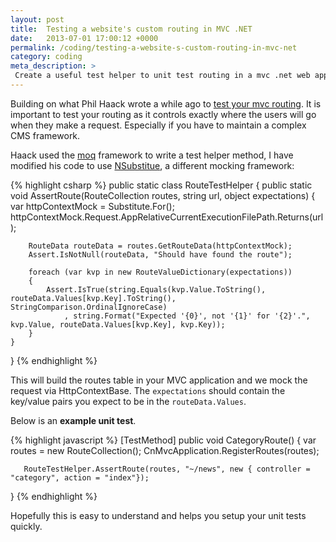 ```yaml
---
layout: post
title:  Testing a website's custom routing in MVC .NET
date:   2013-07-01 17:00:12 +0000
permalink: /coding/testing-a-website-s-custom-routing-in-mvc-net
category: coding
meta_description: >
 Create a useful test helper to unit test routing in a mvc .net web app.
---
```


Building on what Phil Haack wrote a while ago to [test your mvc routing][1]. It is important to test your routing as it controls exactly where the users will go when they make a request. Especially if you have to maintain a complex CMS framework.

Haack used the&nbsp;[moq][2]&nbsp;framework to write a test helper method, I have modified his&nbsp;code to use&nbsp;[NSubstitue][3], a different mocking framework:

{% highlight csharp %}
public static class RouteTestHelper
{
    public static void AssertRoute(RouteCollection routes, string url, object expectations)
    {
        var httpContextMock = Substitute.For<httpcontextbase>();
        httpContextMock.Request.AppRelativeCurrentExecutionFilePath.Returns(url);

        RouteData routeData = routes.GetRouteData(httpContextMock);
        Assert.IsNotNull(routeData, "Should have found the route");

        foreach (var kvp in new RouteValueDictionary(expectations))
        {
            Assert.IsTrue(string.Equals(kvp.Value.ToString(), routeData.Values[kvp.Key].ToString(), StringComparison.OrdinalIgnoreCase)
                , string.Format("Expected '{0}', not '{1}' for '{2}'.", kvp.Value, routeData.Values[kvp.Key], kvp.Key));
        }
    }
}
{% endhighlight %}

This will build the routes table in your MVC application and we mock the request via HttpContextBase. The `expectations` should contain the key/value pairs you expect to be in the `routeData.Values`.

Below is an **example unit test**.

{% highlight javascript %}
[TestMethod]
public void CategoryRoute()
{
       var routes = new RouteCollection();
       CnMvcApplication.RegisterRoutes(routes);

       RouteTestHelper.AssertRoute(routes, "~/news", new { controller = "category", action = "index"});
}
{% endhighlight %}

Hopefully this is easy to understand and helps you setup your unit tests quickly.

[1]: http://bit.ly/17HLpzZ
[2]: https://code.google.com/p/moq/
[3]: http://nsubstitute.github.io/